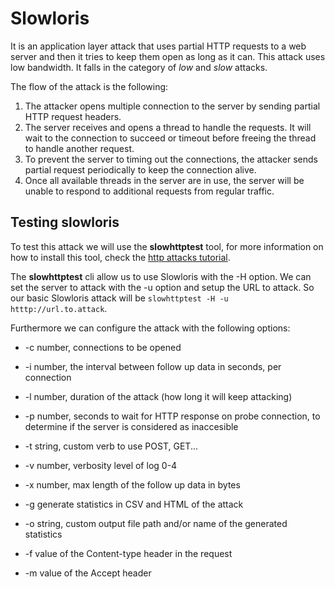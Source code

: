 # Slowloris 

It is an application layer attack that uses partial HTTP requests to a web server 
and then it tries to keep them open as long as it can. This attack uses low 
bandwidth. It falls in the category of *low* and *slow* attacks.

The flow of the attack is the following:
1. The attacker opens multiple connection to the server by sending partial HTTP request headers.
2. The server receives and opens a thread to handle the requests. It will wait to the connection to succeed or timeout before freeing the thread to handle another
request.
3. To prevent the server to timing out the connections, the attacker sends 
partial request periodically to keep the connection alive.
4. Once all available threads in the server are in use, the server will be unable to respond to additional requests from regular traffic.

## Testing slowloris

To test this attack we will use the **slowhttptest** tool, for more information on how to install this tool, check the [http attacks tutorial](./HTTP_ATTACKS.md).

The **slowhttptest** cli allow us to use Slowloris with the -H option. We can set the server to attack with the -u option and setup the URL to attack. So our basic 
Slowloris attack will be `slowhttptest -H -u htttp://url.to.attack`.

Furthermore we can configure the attack with the following options:

- -c number, connections to be opened
- -i number, the interval between follow up data in seconds, per connection
- -l number, duration of the attack (how long it will keep attacking)
- -p number, seconds to wait for HTTP response on probe connection, to determine if the server is considered as inaccesible
- -t string, custom verb to use POST, GET...

- -v number, verbosity level of log 0-4
- -x number, max length of the follow up data in bytes

- -g generate statistics in CSV and HTML of the attack
- -o string, custom output file path and/or name of the generated statistics

- -f value of the Content-type header in the request
- -m value of the Accept header
